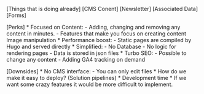 [Things that is doing already]
	[CMS Conent]
	[Newsletter]
	[Associated Data]
	[Forms]


[Perks]
	* Focused on Content:
		- Adding, changing and removing any content in minutes.
		- Features that make you focus on creating content
			Image manipulation
	* Performance boost:
		- Static pages are compiled by Hugo and served directly
	* Simplified:
		- No Database
		- No logic for rendering pages
		- Data is stored in json files
	* Turbo SEO:
		- Possible to change any content
		- Adding GA4 tracking on demand

[Downsides]
	* No CMS interface:
		- You can only edit files
	* How do we make it easy to deploy? (Solution pipelines)
	* Development time
	* If we want some crazy features it would be more
	difficult to implement.